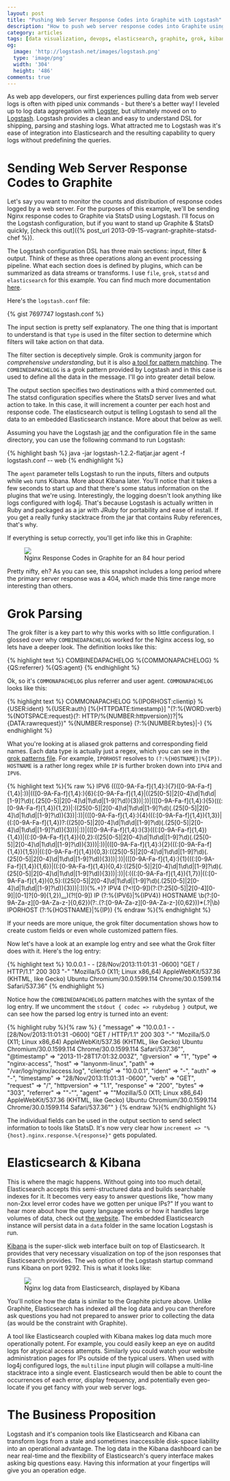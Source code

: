 ```yaml
---
layout: post
title: "Pushing Web Server Response Codes into Graphite with Logstash"
description: "How to push web server response codes into Graphite using Logstash with Kibana as an added bonus"
category: articles
tags: [data visualization, devops, elasticsearch, graphite, grok, kibana, logstash, monitoring, nginx, operations, statsd]
og:
  image: 'http://logstash.net/images/logstash.png'
  type: 'image/png'
  width: '304'
  height: '486'
comments: true
---
```


As web app developers, our first experiences pulling data from web server logs is often with piped unix commands - but there's a better way!  I leveled up to log data aggregation with [Logster](https://github.com/etsy/logster), but ultimately moved on to [Logstash](http://logstash.net/).  Logstash provides a clean and easy to understand DSL for shipping, parsing and stashing logs.  What attracted me to Logstash was it's ease of integration into Elasticsearch and the resulting capability to query logs without predefining the queries.

# Sending Web Server Response Codes to Graphite
Let's say you want to monitor the counts and distribution of response codes logged by a web server.  For the purposes of this example, we'll be sending Nginx response codes to Graphite via StatsD using Logstash.  I'll focus on the Logstash configuration, but if you want to stand up Graphite & StatsD quickly, [check this out]({% post_url 2013-09-15-vagrant-graphite-statsd-chef %}).

The Logstash configuration DSL has three main sections: input, filter & output.  Think of these as three operations along an event processing pipeline.  What each section does is defined by plugins, which can be summarized as data streams or transforms.  I use `file`, `grok`, `statsd` and `elasticsearch` for this example.  You can find much more documentation [here](http://logstash.net/docs/1.2.2/).

Here's the `logstash.conf` file:

{% gist 7697747 logstash.conf %}

The input section is pretty self explanatory.  The one thing that is important to understand is that `type` is used in the filter section to determine which filters will take action on that data.

The filter section is deceptively simple.  Grok is community jargon for _comprehensive understanding_, but it is also [a tool for pattern matching](https://code.google.com/p/semicomplete/wiki/Grok).  The `COMBINEDAPACHELOG` is a grok pattern provided by Logstash and in this case is used to define all the data in the message.  I'll go into greater detail below.

The output section specifies two destinations with a third commented out.  The statsd configuration specifies where the StatsD server lives and what action to take.  In this case, it will increment a counter per each host and response code.  The elasticsearch output is telling Logstash to send all the data to an embedded Elasticsearch instance.  More about that below as well.

Assuming you have the Logstash [jar](https://download.elasticsearch.org/logstash/logstash/logstash-1.2.2-flatjar.jar) and the configuration file in the same directory, you can use the following command to run Logstash:

{% highlight bash %}
java -jar logstash-1.2.2-flatjar.jar agent -f logstash.conf -- web
{% endhighlight %}

The `agent` parameter tells Logstash to run the inputs, filters and outputs while `web` runs Kibana.  More about Kibana later.  You'll notice that it takes a few seconds to start up and that there's some status information on the plugins that we're using.  Interestingly, the logging doesn't look anything like logs configured with log4j.  That's because Logstash is actually written in Ruby and packaged as a jar with JRuby for portability and ease of install.  If you get a really funky stacktrace from the jar that contains Ruby references, that's why.

If everything is setup correctly, you'll get info like this in Graphite:

<div class="center">
  <figure>
    <a href="/images/nginx-response-codes-graphite.png"><img src="/images/nginx-response-codes-graphite.png"></a>
    <figcaption>Nginx Response Codes in Graphite for an 84 hour period</figcaption>
  </figure>
</div>

Pretty nifty, eh?  As you can see, this snapshot includes a long period where the primary server response was a 404, which made this time range more interesting than others.

# Grok Parsing
The grok filter is a key part to why this works with so little configuration.  I glossed over why `COMBINEDAPACHELOG` worked for the Nginx access log, so lets have a deeper look.  The definition looks like this:

{% highlight text %}
COMBINEDAPACHELOG %{COMMONAPACHELOG} %{QS:referrer} %{QS:agent}
{% endhighlight %}

Ok, so it's `COMMONAPACHELOG` plus referrer and user agent.  `COMMONAPACHELOG` looks like this:

{% highlight text %}
COMMONAPACHELOG %{IPORHOST:clientip} %{USER:ident} %{USER:auth} \[%{HTTPDATE:timestamp}\] "(?:%{WORD:verb} %{NOTSPACE:request}(?: HTTP/%{NUMBER:httpversion})?|%{DATA:rawrequest})" %{NUMBER:response} (?:%{NUMBER:bytes}|-)
{% endhighlight %}

What you're looking at is aliased grok patterns and corresponding field names.  Each data type is actually just a regex, which you can see in the [grok patterns file](https://github.com/logstash/logstash/blob/v1.2.2/patterns/grok-patterns).  For example, `IPORHOST` resolves to `(?:%{HOSTNAME}|%{IP})`.  `HOSTNAME` is a rather long regex while `IP` is further broken down into `IPV4` and `IPV6`.

{% highlight text %}{% raw %}
IPV6 ((([0-9A-Fa-f]{1,4}:){7}([0-9A-Fa-f]{1,4}|:))|(([0-9A-Fa-f]{1,4}:){6}(:[0-9A-Fa-f]{1,4}|((25[0-5]|2[0-4]\d|1\d\d|[1-9]?\d)(\.(25[0-5]|2[0-4]\d|1\d\d|[1-9]?\d)){3})|:))|(([0-9A-Fa-f]{1,4}:){5}(((:[0-9A-Fa-f]{1,4}){1,2})|:((25[0-5]|2[0-4]\d|1\d\d|[1-9]?\d)(\.(25[0-5]|2[0-4]\d|1\d\d|[1-9]?\d)){3})|:))|(([0-9A-Fa-f]{1,4}:){4}(((:[0-9A-Fa-f]{1,4}){1,3})|((:[0-9A-Fa-f]{1,4})?:((25[0-5]|2[0-4]\d|1\d\d|[1-9]?\d)(\.(25[0-5]|2[0-4]\d|1\d\d|[1-9]?\d)){3}))|:))|(([0-9A-Fa-f]{1,4}:){3}(((:[0-9A-Fa-f]{1,4}){1,4})|((:[0-9A-Fa-f]{1,4}){0,2}:((25[0-5]|2[0-4]\d|1\d\d|[1-9]?\d)(\.(25[0-5]|2[0-4]\d|1\d\d|[1-9]?\d)){3}))|:))|(([0-9A-Fa-f]{1,4}:){2}(((:[0-9A-Fa-f]{1,4}){1,5})|((:[0-9A-Fa-f]{1,4}){0,3}:((25[0-5]|2[0-4]\d|1\d\d|[1-9]?\d)(\.(25[0-5]|2[0-4]\d|1\d\d|[1-9]?\d)){3}))|:))|(([0-9A-Fa-f]{1,4}:){1}(((:[0-9A-Fa-f]{1,4}){1,6})|((:[0-9A-Fa-f]{1,4}){0,4}:((25[0-5]|2[0-4]\d|1\d\d|[1-9]?\d)(\.(25[0-5]|2[0-4]\d|1\d\d|[1-9]?\d)){3}))|:))|(:(((:[0-9A-Fa-f]{1,4}){1,7})|((:[0-9A-Fa-f]{1,4}){0,5}:((25[0-5]|2[0-4]\d|1\d\d|[1-9]?\d)(\.(25[0-5]|2[0-4]\d|1\d\d|[1-9]?\d)){3}))|:)))(%.+)?
IPV4 (?<![0-9])(?:(?:25[0-5]|2[0-4][0-9]|[0-1]?[0-9]{1,2})[.](?:25[0-5]|2[0-4][0-9]|[0-1]?[0-9]{1,2})[.](?:25[0-5]|2[0-4][0-9]|[0-1]?[0-9]{1,2})[.](?:25[0-5]|2[0-4][0-9]|[0-1]?[0-9]{1,2}))(?![0-9])
IP (?:%{IPV6}|%{IPV4})
HOSTNAME \b(?:[0-9A-Za-z][0-9A-Za-z-]{0,62})(?:\.(?:[0-9A-Za-z][0-9A-Za-z-]{0,62}))*(\.?|\b)
IPORHOST (?:%{HOSTNAME}|%{IP})
{% endraw %}{% endhighlight %}

If your needs are more unique, the grok filter documentation shows how to create custom fields or even whole customized pattern files.

Now let's have a look at an example log entry and see what the Grok filter does with it.  Here's the log entry:

{% highlight text %}
10.0.0.1 - - [28/Nov/2013:11:01:31 -0600] "GET / HTTP/1.1" 200 303 "-" "Mozilla/5.0 (X11; Linux x86_64) AppleWebKit/537.36 (KHTML, like Gecko) Ubuntu Chromium/30.0.1599.114 Chrome/30.0.1599.114 Safari/537.36"
{% endhighlight %}

Notice how the `COMBINEDAPACHELOG` pattern matches with the syntax of the log entry.  If we uncomment the `stdout { codec => rubydebug }` output, we can see how the parsed log entry is turned into an event:

{% highlight ruby %}{% raw %}
{
        "message" => "10.0.0.1 - - [28/Nov/2013:11:01:31 -0600] \"GET / HTTP/1.1\" 200 303 \"-\" \"Mozilla/5.0 (X11; Linux x86_64) AppleWebKit/537.36 (KHTML, like Gecko) Ubuntu Chromium/30.0.1599.114 Chrome/30.0.1599.114 Safari/537.36\"",
     "@timestamp" => "2013-11-28T17:01:32.003Z",
       "@version" => "1",
           "type" => "nginx-access",
           "host" => "lanyonm-linux",
           "path" => "/var/log/nginx/access.log",
       "clientip" => "10.0.0.1",
          "ident" => "-",
           "auth" => "-",
      "timestamp" => "28/Nov/2013:11:01:31 -0600",
           "verb" => "GET",
        "request" => "/",
    "httpversion" => "1.1",
       "response" => "200",
          "bytes" => "303",
       "referrer" => "\"-\"",
          "agent" => "\"Mozilla/5.0 (X11; Linux x86_64) AppleWebKit/537.36 (KHTML, like Gecko) Ubuntu Chromium/30.0.1599.114 Chrome/30.0.1599.114 Safari/537.36\""
}
{% endraw %}{% endhighlight %}

The individual fields can be used in the output section to send select information to tools like StatsD.  It's now very clear how `increment => "%{host}.nginx.response.%{response}"` gets populated.

# Elasticsearch & Kibana
This is where the magic happens.  Without going into too much detail, Elasticsearch accepts this semi-structured data and builds searchable indexes for it.  It becomes very easy to answer questions like, "how many non-2xx level error codes have we gotten per unique IPs?"  If you want to hear more about how the query language works or how it handles large volumes of data, check out [the website](http://www.elasticsearch.org/).  The embedded Elasticsearch instance will persist data in a `data` folder in the same location Logstash is run.


[Kibana](http://demo.kibana.org/) is the super-slick web interface built on top of Elasticsearch.  It provides that very necessary visualization on top of the json responses that Elasticsearch provides.  The `web` option of the Logstash startup command runs Kibana on port 9292.  This is what it looks like:

<div class="center">
  <figure>
    <a href="/images/kibana-logstash-dashboard.png"><img src="/images/kibana-logstash-dashboard.png"></a>
    <figcaption>Nginx log data from Elasticsearch, displayed by Kibana</figcaption>
  </figure>
</div>

You'll notice how the data is similar to the Graphite picture above.  Unlike Graphite, Elasticsearch has indexed all the log data and you can therefore ask questions you had not prepared to answer prior to collecting the data (as would be the constraint with Graphite).

A tool like Elasticsearch coupled with Kibana makes log data much more operationally potent.  For example, you could easily keep an eye on auditd logs for atypical access attempts.  Similarly you could watch your website administration pages for IPs outside of the typical users.  When used with log4j configured logs, the `multiline` input plugin will collapse a multi-line stacktrace into a single event.  Elasticsearch would then be able to count the occurrences of each error, display frequency, and potentially even geo-locate if you get fancy with your web server logs.

# The Business Proposition
Logstash and it's companion tools like Elasticsearch and Kibana can transform logs from a stale and sometimes inaccessible disk-space liability into an operational advantage.  The log data in the Kibana dashboard can be near real-time and the flexibility of Elasticsearch's query interface makes asking big questions easy.  Having this information at your fingertips will give you an operation edge.
